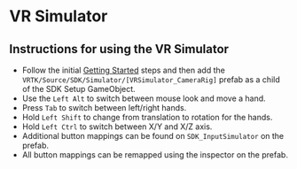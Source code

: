 # VR Simulator

## Instructions for using the VR Simulator

 * Follow the initial [Getting Started](/Assets/VRTK/Documentation/GETTING_STARTED.md) steps and then add the `VRTK/Source/SDK/Simulator/[VRSimulator_CameraRig]` prefab as a child of the SDK Setup GameObject.
 * Use the `Left Alt` to switch between mouse look and move a hand.
 * Press `Tab` to switch between left/right hands.
 * Hold `Left Shift` to change from translation to rotation for the hands.
 * Hold `Left Ctrl` to switch between X/Y and X/Z axis.
 * Additional button mappings can be found on `SDK_InputSimulator` on the prefab.
 * All button mappings can be remapped using the inspector on the prefab.